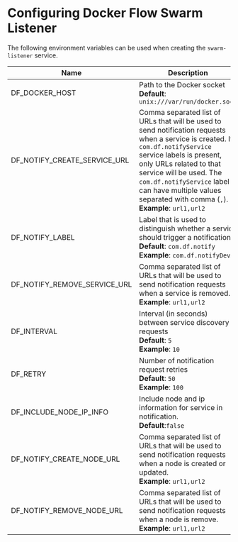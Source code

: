 # Configuring Docker Flow Swarm Listener

The following environment variables can be used when creating the `swarm-listener` service.

|Name               |Description                                                                    |
|-------------------|-------------------------------------------------------------------------------|
|DF_DOCKER_HOST     |Path to the Docker socket<br>**Default**: `unix:///var/run/docker.sock`            |
|DF_NOTIFY_CREATE_SERVICE_URL|Comma separated list of URLs that will be used to send notification requests when a service is created. If `com.df.notifyService` service labels is present, only URLs related to that service will be used. The `com.df.notifyService` label can have multiple values separated with comma (`,`).<br>**Example**: `url1,url2`|
|DF_NOTIFY_LABEL    |Label that is used to distinguish whether a service should trigger a notification<br>**Default**: `com.df.notify`<br>**Example**: `com.df.notifyDev`|
|DF_NOTIFY_REMOVE_SERVICE_URL|Comma separated list of URLs that will be used to send notification requests when a service is removed.<br>**Example**: `url1,url2`|
|DF_INTERVAL        |Interval (in seconds) between service discovery requests<br>**Default**: `5`<br>**Example**: `10`|
|DF_RETRY           |Number of notification request retries<br>**Default**: `50`<br>**Example**: `100`|
|DF_INCLUDE_NODE_IP_INFO|Include node and ip information for service in notification.<br>**Default**:`false`|
|DF_NOTIFY_CREATE_NODE_URL |Comma separated list of URLs that will be used to send notification requests when a node is created or updated.<br>**Example**: `url1,url2`|
|DF_NOTIFY_REMOVE_NODE_URL |Comma separated list of URLs that will be used to send notification requests when a node is remove.<br>**Example**: `url1,url2`|
